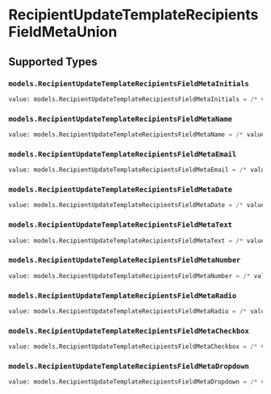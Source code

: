 # RecipientUpdateTemplateRecipientsFieldMetaUnion


## Supported Types

### `models.RecipientUpdateTemplateRecipientsFieldMetaInitials`

```python
value: models.RecipientUpdateTemplateRecipientsFieldMetaInitials = /* values here */
```

### `models.RecipientUpdateTemplateRecipientsFieldMetaName`

```python
value: models.RecipientUpdateTemplateRecipientsFieldMetaName = /* values here */
```

### `models.RecipientUpdateTemplateRecipientsFieldMetaEmail`

```python
value: models.RecipientUpdateTemplateRecipientsFieldMetaEmail = /* values here */
```

### `models.RecipientUpdateTemplateRecipientsFieldMetaDate`

```python
value: models.RecipientUpdateTemplateRecipientsFieldMetaDate = /* values here */
```

### `models.RecipientUpdateTemplateRecipientsFieldMetaText`

```python
value: models.RecipientUpdateTemplateRecipientsFieldMetaText = /* values here */
```

### `models.RecipientUpdateTemplateRecipientsFieldMetaNumber`

```python
value: models.RecipientUpdateTemplateRecipientsFieldMetaNumber = /* values here */
```

### `models.RecipientUpdateTemplateRecipientsFieldMetaRadio`

```python
value: models.RecipientUpdateTemplateRecipientsFieldMetaRadio = /* values here */
```

### `models.RecipientUpdateTemplateRecipientsFieldMetaCheckbox`

```python
value: models.RecipientUpdateTemplateRecipientsFieldMetaCheckbox = /* values here */
```

### `models.RecipientUpdateTemplateRecipientsFieldMetaDropdown`

```python
value: models.RecipientUpdateTemplateRecipientsFieldMetaDropdown = /* values here */
```


